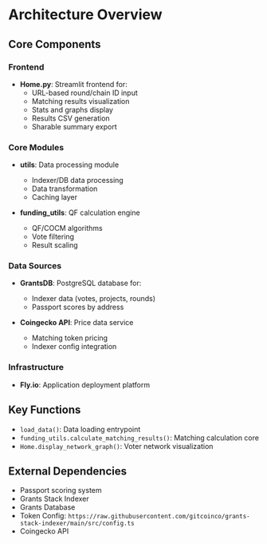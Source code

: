 # Architecture Overview

## Core Components

### Frontend
- **Home.py**: Streamlit frontend for:
  - URL-based round/chain ID input
  - Matching results visualization
  - Stats and graphs display
  - Results CSV generation
  - Sharable summary export

### Core Modules
- **utils**: Data processing module
  - Indexer/DB data processing
  - Data transformation
  - Caching layer
  
- **funding_utils**: QF calculation engine
  - QF/COCM algorithms
  - Vote filtering
  - Result scaling

### Data Sources
- **GrantsDB**: PostgreSQL database for:
  - Indexer data (votes, projects, rounds)
  - Passport scores by address
  
- **Coingecko API**: Price data service
  - Matching token pricing
  - Indexer config integration

### Infrastructure  
- **Fly.io**: Application deployment platform

## Key Functions
- `load_data()`: Data loading entrypoint
- `funding_utils.calculate_matching_results()`: Matching calculation core
- `Home.display_network_graph()`: Voter network visualization

## External Dependencies
- Passport scoring system
- Grants Stack Indexer
- Grants Database 
- Token Config: `https://raw.githubusercontent.com/gitcoinco/grants-stack-indexer/main/src/config.ts`
- Coingecko API

